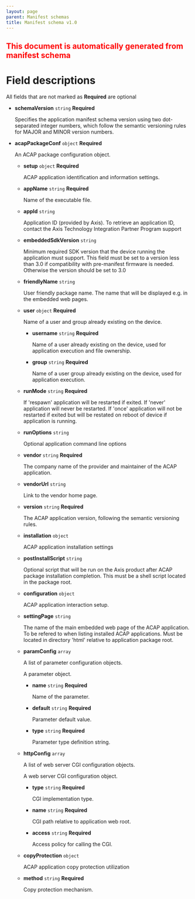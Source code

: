 ```yaml
---
layout: page
parent: Manifest schemas
title: Manifest schema v1.0
---
```


<h2 class='title-attention'><font color='red'>This document is automatically generated from manifest schema</font></h2>

# Field descriptions

All fields that are not marked as **Required** are optional

- **schemaVersion** `string` **Required**

  Specifies the application manifest schema version using two dot-separated integer numbers, which follow the semantic versioning rules for MAJOR and MINOR version numbers.

- **acapPackageConf** `object` **Required**

  An ACAP package configuration object.

  - **setup** `object` **Required**

    ACAP application identification and information settings.

  - **appName** `string` **Required**

      Name of the executable file.

  - **appId** `string`

      Application ID (provided by Axis). To retrieve an application ID, contact the Axis Technology Integration Partner Program support

  - **embeddedSdkVersion** `string`

      Minimum required SDK version that the device running the application must support. This field must be set to a version less than 3.0 if compatibility with pre-manifest firmware is needed. Otherwise the version should be set to 3.0

  - **friendlyName** `string`

      User friendly package name. The name that will be displayed e.g. in the embedded web pages.

  - **user** `object` **Required**

      Name of a user and group already existing on the device.

    - **username** `string` **Required**

        Name of a user already existing on the device, used for application execution and file ownership.

    - **group** `string` **Required**

        Name of a user group already existing on the device, used for application execution.

  - **runMode** `string` **Required**

      If 'respawn' application will be restarted if exited. If 'never' application will never be restarted. If 'once' application will not be restarted if exited but will be restated on reboot of device if application is running.

  - **runOptions** `string`

      Optional application command line options

  - **vendor** `string` **Required**

      The company name of the provider and maintainer of the ACAP application.

  - **vendorUrl** `string`

      Link to the vendor home page.

  - **version** `string` **Required**

      The ACAP application version, following the semantic versioning rules.

  - **installation** `object`

    ACAP application installation settings

  - **postInstallScript** `string`

      Optional script that will be run on the Axis product after ACAP package installation completion. This must be a shell script located in the package root.

  - **configuration** `object`

    ACAP application interaction setup.

  - **settingPage** `string`

      The name of the main embedded web page of the ACAP application. To be refered to when listing installed ACAP applications. Must be located in directory 'html' relative to application package root.

  - **paramConfig** `array`

      A list of parameter configuration objects.

      A parameter object.

    - **name** `string` **Required**

        Name of the parameter.

    - **default** `string` **Required**

        Parameter default value.

    - **type** `string` **Required**

        Parameter type definition string.

  - **httpConfig** `array`

      A list of web server CGI configuration objects.

      A web server CGI configuration object.

    - **type** `string` **Required**

        CGI implementation type.

    - **name** `string` **Required**

        CGI path relative to application web root.

    - **access** `string` **Required**

        Access policy for calling the CGI.

  - **copyProtection** `object`

    ACAP application copy protection utilization

  - **method** `string` **Required**

      Copy protection mechanism.
